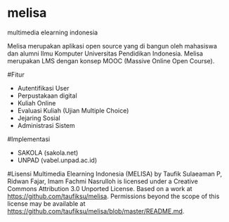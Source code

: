 melisa
======
multimedia elearning indonesia

Melisa merupakan aplikasi open source yang di bangun oleh mahasiswa dan alumni Ilmu Komputer Universitas Pendidikan Indonesia. Melisa merupakan LMS dengan konsep MOOC (Massive Online Open Course).

#Fitur
* Autentifikasi User
* Perpustakaan digital
* Kuliah Online
* Evaluasi Kuliah (Ujian Multiple Choice)
* Jejaring Sosial
* Administrasi Sistem

#Implementasi
* SAKOLA (sakola.net)
* UNPAD (vabel.unpad.ac.id)

#Lisensi
Multimedia Elearning Indonesia (MELISA) by Taufik Sulaeaman P, Ridwan Fajar, Imam Fachmi Nasrulloh is licensed under a Creative Commons Attribution 3.0 Unported License. Based on a work at https://github.com/taufiksu/melisa. Permissions beyond the scope of this license may be available at https://github.com/taufiksu/melisa/blob/master/README.md.
